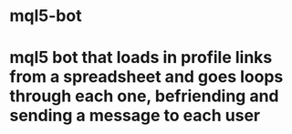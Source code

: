 # mql5-bot
# mql5 bot that loads in profile links from a spreadsheet and goes loops through each one, befriending and sending a message to each user
